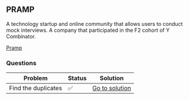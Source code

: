 ## PRAMP 
A technology startup and online community that allows users to conduct mock interviews. A company that participated in the F2 cohort of Y Combinator. 

[Pramp](https://www.pramp.com)


### Questions
| Problem             | Status | Solution                                                                                           |
|---------------------|--------|----------------------------------------------------------------------------------------------------|
| Find the duplicates | ✅     | [Go to solution](https://github.com/dioveath/competitive-programming/pramp/find_the_duplicates.js) |

